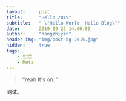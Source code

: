 ```yaml
---
layout:     post
title:      "Hello 2019"
subtitle:   " \"Hello World, Hello Blog\""
date:       2019-09-23 14:00:00
author:     "hongzhiyin"
header-img: "img/post-bg-2015.jpg"
hidden:     true
tags:
    - 生活
    - Meta
---
```


> “Yeah It's on. ”


测试。